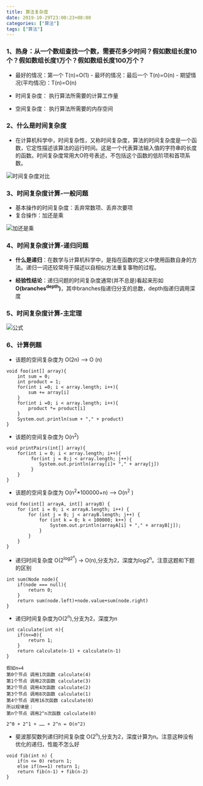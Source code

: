 ```yaml
---
title: 算法复杂度
date: 2019-10-29T23:00:23+08:00
categories: ["算法"]
tags: ["算法"]
---
```


### 1、热身：从一个数组查找一个数，需要花多少时间？假如数组长度10个？假如数组长度1万个？假如数组长度100万个？

- 最好的情况：第一个 T(n)=O(1)
                      - 最坏的情况：最后一个 T(n)=O(n)
                      - 期望情况(平均情况)：T(n)=O(n)

- 时间复杂度： 执行算法所需要的计算工作量
- 空间复杂度： 执行算法所需要的内存空间

### 2、什么是时间复杂度

- 在计算机科学中，时间复杂性，又称时间复杂度，算法的时间复杂度是一个函数，它定性描述该算法的运行时间。这是一个代表算法输入值的字符串的长度的函数。时间复杂度常用大O符号表述，不包括这个函数的低阶项和首项系数。

![时间复杂度对比](/algorithm/compare.jpg)

### 3、时间复杂度计算-一般问题

- 基本操作的时间复杂度：丢弃常数项、丢弃次要项
- 复合操作：加还是乘

![加还是乘](/algorithm/co.jpg)

### 4、时间复杂度计算-递归问题

- **什么是递归**：在数学与计算机科学中，是指在函数的定义中使用函数自身的方法。递归一词还较常用于描述以自相似方法重复事物的过程。

- **经验性结论**：递归问题的时间复杂度通常(并不总是)看起来形如**O(branches<sup>depth</sup>)**，其中branches指递归分支的总数，depth指递归调用深度

### 5、时间复杂度计算-主定理

![公式](/algorithm/1.jpeg)


### 6、计算例题

- 该题的空间复杂度为 O(2n) --> O (n)

```angular2
void foo(int[] array){
    int sum = 0;
    int product = 1;
    for(int i =0; i < array.length; i++){
        sum += array[i]
    }
    for(int i =0; i < array.length; i++){
        product *= product[i]
    }
    System.out.println(sum + "," + product)
}
```

- 该题的空间复杂度为 O(n<sup>2</sup>) 

```angular2
void printPairs(int[] array){
    for(int i = 0; i < array.length; i++){
         for(int j = 0;j < array.length; j++){
            System.out.println(array[i]+ "," + array[j])
         }
    }
}
```

- 该题的空间复杂度为 O(n<sup>2</sup>*100000+n) --> O(n<sup>2</sup> ) 
```angular2
void foo(int[] arrayA, int[] arrayB) {
    for (int i = 0; i < arrayA.length; i++) {
        for (int j = 0; j < arrayB.length; j++) {
            for (int k = 0; k < 100000; k++) {
                System.out.println(arrayA[i] + "," + arrayB[j]);
            }
        }
    }
}
```

- 递归时间复杂度 O(2<sup>log2<sup>n</sup></sup>) -> O(n),分支为2，深度为log2<sup>n</sup>。注意这题和下题的区别

```angular2
int sum(Node node){
    if(node === null){
        return 0;
    }
    return sum(node.left)+node.value+sum(node.right)
}
```

- 递归时间复杂度为O(2<sup>n</sup>),分支为2，深度为n

```angular2
int calculate(int n){
    if(n<=0){
        return 1;
    }
    return calculate(n-1) + calculate(n-1)
}
```

```angular2
假如n=4   
第0个节点 调用1次函数 calculate(4)
第1个节点 调用2次函数 calculate(3)
第2个节点 调用4次函数 calculate(2)
第3个节点 调用8次函数 calculate(1)
第4个节点 调用16次函数 calculate(0)
所以规律是：
第n个节点 调用2^n次函数 calculate(0)

2^0 + 2^1 + …… + 2^n = O(n^2)
```

- 斐波那契数列递归时间复杂度 O(2<sup>n</sup>),分支为2，深度计算为n。注意这种没有优化的递归，性能不怎么好

```angular2
void fib(int n) {
    if(n <= 0) return 1;
    else if(n==1) return 1;
    return fib(n-1) + fib(n-2)
}
```


